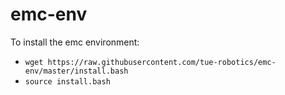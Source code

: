 # emc-env

To install the emc environment:
- `wget https://raw.githubusercontent.com/tue-robotics/emc-env/master/install.bash`
- `source install.bash`
